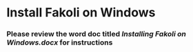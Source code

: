 Install Fakoli on Windows
==========================

<h3>Please review the word doc titled <i>Installing Fakoli on Windows.docx</i> for instructions</h3>

